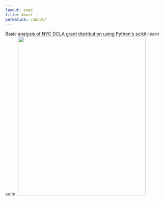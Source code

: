 ```yaml
---
layout: page
title: About
permalink: /about/
---
```


Basic analysis of NYC DCLA grant distribution using Python's scikit-learn suite. 
<img src='https://github.com/aeridona/aeridona.github.io/raw/master/extras/IMG-8560.jpg'
     width='400'
     height='500'>
